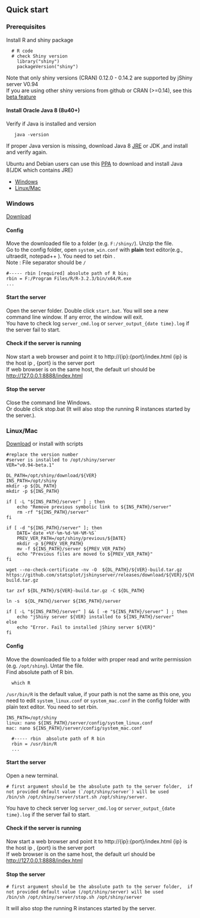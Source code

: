## Quick start

### Prerequisites
Install R and shiny package
```
  # R code 
  # check Shiny version 
    library("shiny")
    packageVersion("shiny")
```
Note that only shiny versions (CRAN) 0.12.0 - 0.14.2 are supported by jShiny server V0.94  
If you are using other shiny versions from github or CRAN (>=0.14), see this [beta feature]

#### Install Oracle Java 8 (8u40+) 
 Verify if Java is installed and version 
```
   java -version
```   
If proper Java version is missing, download Java 8 [JRE](https://www.java.com/en/download/manual.jsp) or JDK  ,and install and verify again.

Ubuntu and Debian users can use this [PPA](http://www.webupd8.org/2014/03/how-to-install-oracle-java-8-in-debian.html) to download and install Java 8(JDK which contains JRE)

 * [Windows](#windows)
 * [Linux/Mac](#linuxmac)

### Windows
[Download]

#### Config
Move the downloaded file to a folder (e.g. `F:/shiny/`). Unzip the file.  
Go to the config folder, open `system_win.conf` with **plain** text editor(e.g., ultraedit, notepad++ ). You need to set rbin .  
Note : File separator should be `/`  
```
#----- rbin [required] absolute path of R bin; 
rbin = F:/Program Files/R/R-3.2.3/bin/x64/R.exe
...
```  
#### Start the server
Open the server folder. Double click `start.bat`. You will see a new command line window. If any error, the window will exit.  
You have to check log `server_cmd.log` or `server_output_{date time}.log` if the server fail to start.  

#### Check if the server is running  
Now start a web browser and point it to http://{ip}:{port}/index.html {ip} is the host ip , {port} is the server port  
If web browser is on the same host, the default url should be http://127.0.0.1:8888/index.html  

#### Stop the server
Close the command line Windows.  
Or double click stop.bat (It will also stop the running R instances started by the server.).

### Linux/Mac
[Download]  or install with scripts 
```
#replace the version number 
#server is installed to /opt/shiny/server
VER="v0.94-beta.1"

DL_PATH=/opt/shiny/download/${VER}
INS_PATH=/opt/shiny
mkdir -p ${DL_PATH}
mkdir -p ${INS_PATH}

if [ -L "${INS_PATH}/server" ] ; then
    echo "Remove previous symbolic link to ${INS_PATH}/server"
	rm -rf "${INS_PATH}/server"
fi

if [ -d "${INS_PATH}/server" ]; then
	DATE=`date +%Y-%m-%d-%H-%M-%S`
	PREV_VER_PATH=/opt/shiny/previous/${DATE}
	mkdir -p ${PREV_VER_PATH}
	mv -f ${INS_PATH}/server ${PREV_VER_PATH}
	echo "Previous files are moved to ${PREV_VER_PATH}"
fi

wget --no-check-certificate -nv -O  ${DL_PATH}/${VER}-build.tar.gz https://github.com/statsplot/jshinyserver/releases/download/${VER}/${VER}-build.tar.gz

tar zxf ${DL_PATH}/${VER}-build.tar.gz -C ${DL_PATH}

ln -s  ${DL_PATH}/server ${INS_PATH}/server 

if [ -L "${INS_PATH}/server" ] && [ -e "${INS_PATH}/server" ] ; then
    echo "jShiny server ${VER} installed to ${INS_PATH}/server"
else
    echo "Error. Fail to installed jShiny server ${VER}"
fi

```


#### Config
Move the downloaded file to a folder with proper read and write permission (e.g. `/opt/shiny`). Untar the file.  
Find absolute path of R bin. 
```
  which R
```

`/usr/bin/R` is the default value, if your path is not the same as this one, you need to edit `system_linux.conf` or `system_mac.conf`  in the config folder with plain text editor. You need to set rbin.
```
INS_PATH=/opt/shiny
linux: nano ${INS_PATH}/server/config/system_linux.conf
mac: nano ${INS_PATH}/server/config/system_mac.conf 
  
  #----- rbin  absolute path of R bin
  rbin = /usr/bin/R
  ...
```
#### Start the server

Open a new terminal. 
```
# first argument should be the absolute path to the server folder,  if not provided default value (`/opt/shiny/server`) will be used
/bin/sh /opt/shiny/server/start.sh /opt/shiny/server. 
```
You have to check server log `server_cmd.log` or `server_output_{date time}.log` if the server fail to start.

#### Check if the server is running
Now start a web browser and point it to http://{ip}:{port}/index.html {ip} is the host ip , {port} is the server port  
If web browser is on the same host, the default url should be http://127.0.0.1:8888/index.html

#### Stop the server
```
# first argument should be the absolute path to the server folder,  if not provided default value (/opt/shiny/server) will be used
/bin/sh /opt/shiny/server/stop.sh /opt/shiny/server
```
It will also stop the running R instances started by the server.




[beta feature]: betafeatures.md#unsupported-shiny-versions
[Download]: ../../../releases
